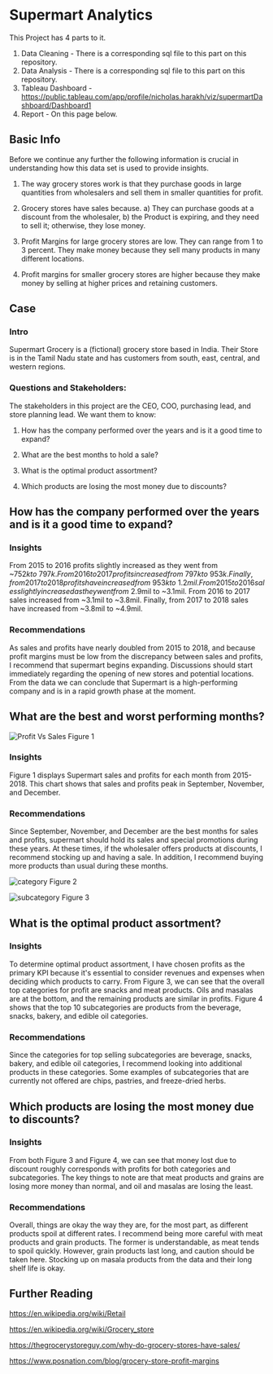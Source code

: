 # Supermart Analytics

This Project has 4 parts to it. 
1) Data Cleaning - There is a corresponding sql file to this part on this repository.
2) Data Analysis - There is a corresponding sql file to this part on this repository.
3) Tableau Dashboard - https://public.tableau.com/app/profile/nicholas.harakh/viz/supermartDashboard/Dashboard1
4) Report - On this page below.
 ## Basic Info

Before we continue any further the following information is crucial in understanding how this data set is used to provide insights.

1.	The way grocery stores work is that they purchase goods in large quantities from wholesalers and sell them in smaller quantities for profit.

2.	Grocery stores have sales because. 
a) They can purchase goods at a discount from the wholesaler, 
b) the Product is expiring, and they need to sell it; otherwise, they lose money.

3.	Profit Margins for large grocery stores are low. They can range from 1 to 3 percent. They make money because they sell many products in many different locations. 

4.	Profit margins for smaller grocery stores are higher because they make money by selling at higher prices and retaining customers.


## Case 

### Intro
Supermart Grocery is a (fictional) grocery store based in India. Their Store is in the Tamil Nadu state and has customers from south, east, central, and western regions.  

### Questions and Stakeholders:

The stakeholders in this project are the CEO, COO, purchasing lead, and store planning lead. 
We want them to know: 

1)	How has the company performed over the years and is it a good time to expand?

2)	What are the best months to hold a sale? 

3)	What is the optimal product assortment?

4)	Which products are losing the most money due to discounts?




## How has the company performed over the years and is it a good time to expand?

### Insights 

From 2015 to 2016 profits slightly increased as they went from ~$752k to ~797k. From 2016 to 2017 profits increased from ~797k to ~953k. Finally, from 2017 to 2018 profits have increased from ~953k to ~1.2mil. From 2015 to 2016 sales slightly increased as they went from ~$2.9mil to ~3.1mil. From 2016 to 2017 sales increased from ~3.1mil to ~3.8mil. Finally, from 2017 to 2018 sales have increased from ~3.8mil to ~4.9mil.

### Recommendations

As sales and profits have nearly doubled from 2015 to 2018, and because profit margins must be low from the discrepancy between sales and profits, I recommend that supermart begins expanding. Discussions should start immediately regarding the opening of new stores and potential locations. From the data we can conclude that Supermart is a high-performing company and is in a rapid growth phase at the moment. 



## What are the best and worst performing months? 



![Profit Vs Sales](https://github.com/nharakh00/Retail_Analytics_Project/assets/45838914/f50e2a88-be85-45d0-9f80-3e3d6e145a9a)
Figure 1

### Insights 
Figure 1 displays Supermart sales and profits for each month from 2015-2018. This chart shows that sales and profits peak in September, November, and December.


### Recommendations 
Since September, November, and December are the best months for sales and profits, supermart should hold its sales and special promotions during these years. At these times, if the wholesaler offers products at discounts, I recommend stocking up and having a sale. In addition, I recommend buying more products than usual during these months.

![category](https://github.com/nharakh00/Retail_Analytics_Project/assets/45838914/26b91df0-a973-471b-8313-16eb512552aa) 
Figure 2


![subcategory](https://github.com/nharakh00/Retail_Analytics_Project/assets/45838914/7a44704f-2c3a-43ed-b40a-a5dbefe8916d)
Figure 3

## What is the optimal product assortment?

### Insights 
To determine optimal product assortment, I have chosen profits as the primary KPI because it's essential to consider revenues and expenses when deciding which products to carry. From Figure 3, we can see that the overall top categories for profit are snacks and meat products. Oils and masalas are at the bottom, and the remaining products are similar in profits. Figure 4 shows that the top 10 subcategories are products from the beverage, snacks, bakery, and edible oil categories.

### Recommendations 
Since the categories for top selling subcategories are beverage, snacks, bakery, and edible oil categories, I recommend looking into additional products in these categories. Some examples of subcategories that are currently not offered are chips, pastries, and freeze-dried herbs.  


## Which products are losing the most money due to discounts?

### Insights
From both Figure 3 and Figure 4, we can see that money lost due to discount roughly corresponds with profits for both categories and subcategories. The key things to note are that meat products and grains are losing more money than normal, and oil and masalas are losing the least.

### Recommendations
Overall, things are okay the way they are, for the most part, as different products spoil at different rates. I recommend being more careful with meat products and grain products. The former is understandable, as meat tends to spoil quickly. However, grain products last long, and caution should be taken here. Stocking up on masala products from the data and their long shelf life is okay.



## Further Reading 

https://en.wikipedia.org/wiki/Retail

https://en.wikipedia.org/wiki/Grocery_store

https://thegrocerystoreguy.com/why-do-grocery-stores-have-sales/

https://www.posnation.com/blog/grocery-store-profit-margins

